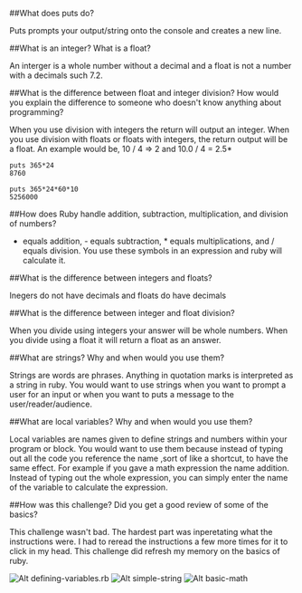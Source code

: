 ##What does puts do?

Puts prompts your output/string onto the console and creates a new line.

##What is an integer? What is a float?

An interger is a whole number without a decimal and a float is not a number with a decimals such 7.2.

##What is the difference between float and integer division? How would you explain the difference to someone who doesn't know anything about programming?

When you use division with integers the return will output an integer.  When you use division with floats or floats with integers, the return output will be a float.  An example would be, 10 / 4 => 2 and 10.0 / 4 = 2.5*

````
puts 365*24
8760
````

````
puts 365*24*60*10
5256000
````

##How does Ruby handle addition, subtraction, multiplication, and division of numbers?

+ equals addition, - equals subtraction, * equals multiplications, and / equals division.  You use these symbols in an expression and ruby will calculate it.

##What is the difference between integers and floats?

Inegers do not have decimals and floats do have decimals

##What is the difference between integer and float division?

When you divide using integers your answer will be whole numbers.  When you divide using a float it will return a float as an answer.

##What are strings? Why and when would you use them?

Strings are words are phrases.  Anything in quotation marks is interpreted as a string in ruby. You would want to use strings when you want to prompt a user for an input or when you want to puts a message to the user/reader/audience.

##What are local variables? Why and when would you use them?

Local variables are names given to define strings and numbers within your program or block. You would want to use them because instead of typing out all the code you reference the name ,sort of like a shortcut, to have the same effect.  For example if you gave a math expression the name addition.  Instead of typing out the whole expression, you can simply enter the name of the variable to calculate the expression.

##How was this challenge? Did you get a good review of some of the basics?

This challenge wasn't bad.  The hardest part was inperetating what the instructions were.  I had to reread the instructions a few more times for it to click in my head.  This challenge did refresh my memory on the basics of ruby.

![Alt defining-variables.rb](defining-variables.rb)
![Alt simple-string](simple-string.rb)
![Alt basic-math](basic-math.rb)
